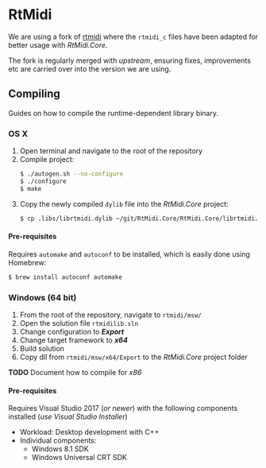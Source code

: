 # RtMidi

We are using a fork of [rtmidi](https://github.com/micdah/rtmidi) where the `rtmidi_c` files have been adapted for
better usage with _RtMidi.Core_.

The fork is regularly merged with _upstream_, ensuring fixes, improvements etc are carried over into the version we are
using. 

## Compiling

Guides on how to compile the runtime-dependent library binary.

### OS X

1. Open terminal and navigate to the root of the repository
1. Compile project: 
    ```bash
    $ ./autogen.sh --no-configure
    $ ./configure
    $ make
    ```
1. Copy the newly compiled `dylib` file into the _RtMidi.Core_ project:
    ```bash
    $ cp .libs/librtmidi.dylib ~/git/RtMidi.Core/RtMidi.Core/librtmidi.dylib
    ```

#### Pre-requisites

Requires `automake` and `autoconf` to be installed, which is easily done using Homebrew:

```bash
$ brew install autoconf automake
```


### Windows (64 bit)

1. From the root of the repository, navigate to `rtmidi/msw/`
1. Open the solution file `rtmidilib.sln`
1. Change configuration to _**Export**_
1. Change target framework to _**x64**_
1. Build solution
1. Copy dll from `rtmidi/msw/x64/Export` to the _RtMidi.Core_ project folder

**TODO** Document how to compile for _x86_

#### Pre-requisites

Requires Visual Studio 2017 (_or newer_) with the following components installed (_use Visual Studio Installer_)

* Workload: Desktop development with C++
* Individual components:
  * Windows 8.1 SDK
  * Windows Universal CRT SDK